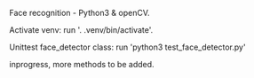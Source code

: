 Face recognition - Python3 & openCV.

Activate venv: run '. .venv/bin/activate'.

Unittest face_detector class: run 'python3 test_face_detector.py'



inprogress, more methods to be added.


<!---
 Facial_Recognition-Python3-OpenCv
. .venv/bin/activate
pip install opencv-python
fastapi
uvicorn
pip freez > requirments.txt
--->
